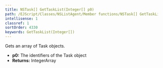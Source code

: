 ```yaml
---
title: NSTask[] GetTaskList(Integer[] p0)
path: /EJScript/Classes/NSListAgent/Member functions/NSTask[] GetTaskList(Integer[] p_0)
intellisense: 1
classref: 1
sortOrder: 4330
keywords: GetTaskList(Integer[])
---
```


Gets an array of Task objects.



* **p0:** The identifiers of the Task object
* **Returns:** IntegerArray



